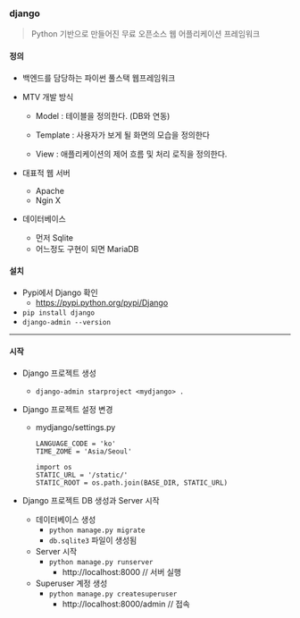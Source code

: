 ### django

> Python 기반으로 만들어진 무료 오픈소스 웹 어플리케이션 프레임워크



#### 정의

- 백엔드를 담당하는 파이썬 풀스택 웹프레임워크
- MTV 개발 방식
  - Model : 테이블을 정의한다. (DB와 연동)
  
  - Template : 사용자가 보게 될 화면의 모습을 정의한다
  
  - View : 애플리케이션의 제어 흐름 및 처리 로직을 정의한다.
  
- 대표적 웹 서버
  - Apache
  - Ngin X
- 데이터베이스
  - 먼저 Sqlite
  - 어느정도 구현이 되면 MariaDB
  
  



#### 설치

- Pypi에서 Django 확인
  - https://pypi.python.org/pypi/Django
- `pip install django`
- `django-admin --version`





---

#### 시작

- Django 프로젝트 생성
  - `django-admin starproject <mydjango> .`



- Django 프로젝트 설정 변경

  - mydjango/settings.py

    ```
    LANGUAGE_CODE = 'ko'
    TIME_ZOME = 'Asia/Seoul'
    ```

    ```
    import os
    STATIC_URL = '/static/'
    STATIC_ROOT = os.path.join(BASE_DIR, STATIC_URL)
    ```

    

- Django 프로젝트 DB 생성과 Server 시작
  - 데이터베이스 생성
    - `python manage.py migrate`
    - `db.sqlite3` 파일이 생성됨
  - Server 시작
    - `python manage.py runserver`
      - http://localhost:8000   // 서버 실행
  - Superuser 계정 생성
    - `python manage.py createsuperuser`
      - http://localhost:8000/admin // 접속







